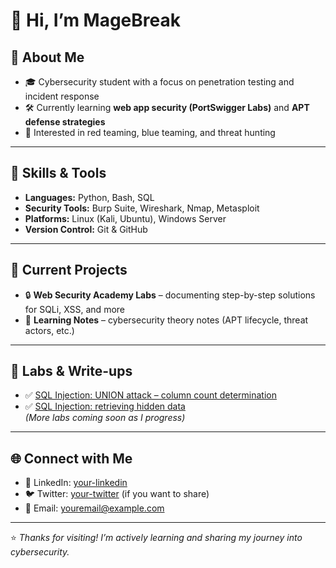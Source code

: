 # 👋 Hi, I’m MageBreak  

## 🚀 About Me  
- 🎓 Cybersecurity student with a focus on penetration testing and incident response  
- 🛠 Currently learning **web app security (PortSwigger Labs)** and **APT defense strategies**  
- 🎯 Interested in red teaming, blue teaming, and threat hunting  

---

## 🧰 Skills & Tools  
- **Languages:** Python, Bash, SQL  
- **Security Tools:** Burp Suite, Wireshark, Nmap, Metasploit  
- **Platforms:** Linux (Kali, Ubuntu), Windows Server  
- **Version Control:** Git & GitHub  

---

## 📘 Current Projects  
- 🔒 **Web Security Academy Labs** – documenting step-by-step solutions for SQLi, XSS, and more  
- 📂 **Learning Notes** – cybersecurity theory notes (APT lifecycle, threat actors, etc.)  

---

## 📝 Labs & Write-ups  
- ✅ [SQL Injection: UNION attack – column count determination](#)  
- ✅ [SQL Injection: retrieving hidden data](#)  
*(More labs coming soon as I progress)*  

---

## 🌐 Connect with Me  
- 💼 LinkedIn: [your-linkedin](#)  
- 🐦 Twitter: [your-twitter](#) (if you want to share)  
- 📧 Email: youremail@example.com  

---

⭐️ *Thanks for visiting! I’m actively learning and sharing my journey into cybersecurity.*
